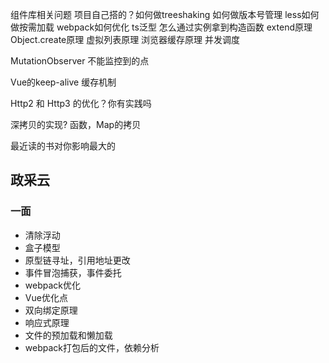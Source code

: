 组件库相关问题
项目自己搭的？如何做treeshaking
如何做版本号管理
less如何做按需加载
webpack如何优化
ts泛型
怎么通过实例拿到构造函数
extend原理
Object.create原理
虚拟列表原理
浏览器缓存原理
并发调度

MutationObserver 不能监控到的点

Vue的keep-alive 缓存机制

Http2 和 Http3 的优化？你有实践吗

深拷贝的实现? 函数，Map的拷贝

最近读的书对你影响最大的

## 政采云

### 一面

- 清除浮动
- 盒子模型
- 原型链寻址，引用地址更改
- 事件冒泡捕获，事件委托
- webpack优化
- Vue优化点
- 双向绑定原理
- 响应式原理
- 文件的预加载和懒加载
- webpack打包后的文件，依赖分析